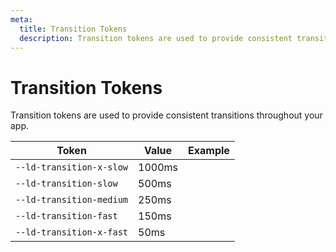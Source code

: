 ```yaml
---
meta:
  title: Transition Tokens
  description: Transition tokens are used to provide consistent transitions throughout your app.
---
```


# Transition Tokens

Transition tokens are used to provide consistent transitions throughout your app.

| Token                    | Value  | Example                                                                                       |
| ------------------------ | ------ | --------------------------------------------------------------------------------------------- |
| `--ld-transition-x-slow` | 1000ms | <div class="transition-demo" style="transition-duration: var(--ld-transition-x-slow);"></div> |
| `--ld-transition-slow`   | 500ms  | <div class="transition-demo" style="transition-duration: var(--ld-transition-slow);"></div>   |
| `--ld-transition-medium` | 250ms  | <div class="transition-demo" style="transition-duration: var(--ld-transition-medium);"></div> |
| `--ld-transition-fast`   | 150ms  | <div class="transition-demo" style="transition-duration: var(--ld-transition-fast);"></div>   |
| `--ld-transition-x-fast` | 50ms   | <div class="transition-demo" style="transition-duration: var(--ld-transition-x-fast);"></div> |

